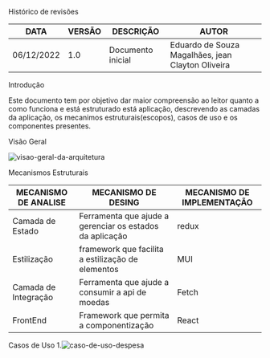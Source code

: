 Histórico de revisões
 
|     DATA      |    VERSÃO     |     DESCRIÇÃO    |      AUTOR               |
| ------------- | ------------- | -----------------|--------------------------|
| 06/12/2022    |     1.0       | Documento inicial|Eduardo de Souza Magalhães, jean Clayton Oliveira|


Introdução

Este documento tem por objetivo dar maior compreensão ao leitor quanto a como funciona e está estruturado está aplicação, descrevendo as camadas da aplicação, os mecanimos estruturais(escopos), casos de uso e os componentes presentes.

Visão Geral

![visao-geral-da-arquitetura](https://user-images.githubusercontent.com/84235466/206163871-95441d3f-9e75-4283-80e0-da9d53a35d2f.PNG)

Mecanismos Estruturais

| MECANISMO DE ANALISE | MECANISMO DE DESING | MECANISMO DE IMPLEMENTAÇÃO |
| -------------------- | ------------------- | ---------------------------|
| Camada de Estado | Ferramenta que ajude a gerenciar os estados da aplicação | redux |
| Estilização | framework que facilita a estilização de elementos | MUI|
| Camada de Integração | Ferramenta que ajude a consumir a api de moedas | Fetch|
| FrontEnd | Framework que permita a componentização | React|


Casos de Uso
1.![caso-de-uso-despesa](https://user-images.githubusercontent.com/84235466/206168971-cd256c90-1258-46c5-b6fd-4a5d8725d843.PNG)
